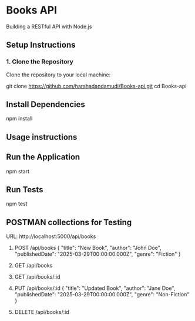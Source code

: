# Books API
Building a RESTful API with Node.js

## Setup Instructions

### 1. Clone the Repository

Clone the repository to your local machine:

git clone https://github.com/harshadandamudi/Books-api.git
cd Books-api

## Install Dependencies
npm install

## Usage instructions
## Run the Application
npm start

## Run Tests
npm test

## POSTMAN collections for Testing
URL: http://localhost:5000/api/books
1. POST /api/books
 {
  "title": "New Book",
  "author": "John Doe",
  "publishedDate": "2025-03-29T00:00:00.000Z",
  "genre": "Fiction"
}

3. GET /api/books
4. GET /api/books/:id
5. PUT /api/books/:id
 {
  "title": "Updated Book",
  "author": "Jane Doe",
  "publishedDate": "2025-03-29T00:00:00.000Z",
  "genre": "Non-Fiction"
}

6. DELETE /api/books/:id 
